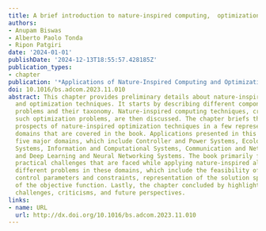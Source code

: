 ```yaml
---
title: A brief introduction to nature-inspired computing,  optimization,  and applications
authors:
- Anupam Biswas
- Alberto Paolo Tonda
- Ripon Patgiri
date: '2024-01-01'
publishDate: '2024-12-13T18:55:57.428185Z'
publication_types:
- chapter
publication: '*Applications of Nature-Inspired Computing and Optimization Techniques*'
doi: 10.1016/bs.adcom.2023.11.010
abstract: This chapter provides preliminary details about nature-inspired computing
  and optimization techniques. It starts by describing different components of optimization
  problems and their taxonomy. Nature-inspired computing techniques, created to solve
  such optimization problems, are then discussed. The chapter briefs the application
  prospects of nature-inspired optimization techniques in a few representative emerging
  domains that are covered in the book. Applications presented in this book cover
  five major domains, which include Controller and Power Systems, Ecological and Economic
  Systems, Information and Computational Systems, Communication and Networking Systems,
  and Deep Learning and Neural Networking Systems. The book primarily focuses on the
  practical challenges that are faced while applying nature-inspired algorithms to
  different problems in these domains, which include the feasibility of the problem,
  control parameters and constraints, representation of the solution space, and design
  of the objective function. Lastly, the chapter concluded by highlighting common
  challenges, criticisms, and future perspectives.
links:
- name: URL
  url: http://dx.doi.org/10.1016/bs.adcom.2023.11.010
---
```

